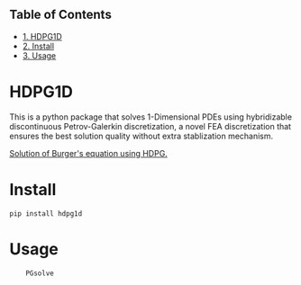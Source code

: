 <div id="table-of-contents">
<h2>Table of Contents</h2>
<div id="text-table-of-contents">
<ul>
<li><a href="#sec-1">1. HDPG1D</a></li>
<li><a href="#sec-2">2. Install</a></li>
<li><a href="#sec-3">3. Usage</a></li>
</ul>
</div>
</div>

# HDPG1D<a id="sec-1" name="sec-1"></a>

This is a python package that solves 1-Dimensional PDEs using hybridizable discontinuous Petrov-Galerkin discretization, a novel FEA discretization that ensures the best solution quality without extra stablization mechanism.

[Solution of Burger's equation using HDPG.](file:///home/nico/ownCloud/2016%20Fall%20Lab%20Work/HDPG/HDPG1d/HDPGburgers30.pdf)

# Install<a id="sec-2" name="sec-2"></a>
```shell
pip install hdpg1d
```

# Usage<a id="sec-3" name="sec-3"></a>
```shell
    PGsolve
```
